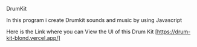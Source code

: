 
DrumKit 

In this program i create Drumkit sounds and music by using Javascript

Here is the Link where you can View the UI of this Drum Kit [https://drum-kit-blond.vercel.app/]
